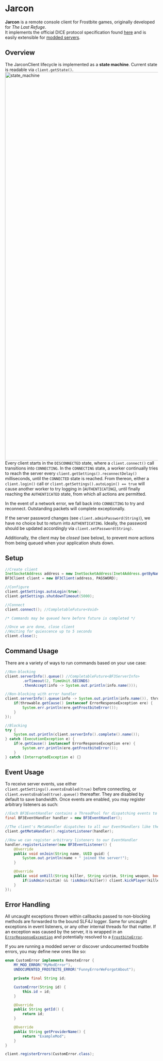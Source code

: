 # Jarcon

**Jarcon** is a remote console client for Frostbite games, originally developed for *The Last Refuge*.<br>It implements the official DICE protocol specification found [here](https://github.com/TheLastRefuge/Jarcon/blob/dev/BF3%20PC%20Server%20Remote%20Administration%20Protocol.pdf) and is easily extensible for [modded servers](https://veniceunleashed.net).

## Overview

The JarconClient lifecycle is implemented as a **state machine**. Current state is readable via `client.getState()`.
<img width="1278" alt="state_machine" src="https://github.com/TheLastRefuge/Jarcon/assets/18089322/194956a3-8aa3-4349-a737-3274347135ef">
Every client starts in the `DISCONNECTED` state, where a `client.connect()` call transitions into `CONNECTING`.
In the `CONNECTING` state, a worker continually tries to reach the server every `client.getSettings().reconnectDelay()` milliseconds,
until the `CONNECTED` state is reached. From thereon, either a `client.login()` call or `client.getSettings().autoLogin() == true` will cause another worker to try logging in (`AUTHENTICATING`), until finally reaching the `AUTHENTICATED` state, from which all actions are permitted.

In the event of a network error, we fall back into `CONNECTING` to try and reconnect. Outstanding packets will complete exceptionally.

If the server password changes (see `client.adminPassword(String)`), we have no choice but to return into `AUTHENTICATING`. Ideally, the password should be updated accordingly via `client.setPassword(String)`.

Additionally, the client may be *closed* (see below), to prevent more actions from being queued when your application shuts down.
## Setup
```java
//Create client
InetSocketAddress address = new InetSocketAddress(Inet4Address.getByName(IP), PORT);
BF3Client client = new BF3Client(address, PASSWORD);

//Configure
client.getSettings.autoLogin(true);
client.getSettings.shutdownTimeout(5000);

//Connect
client.connect(); //CompletableFuture<Void>

/* Commands may be queued here before future is completed */

//Once we are done, close client
//Waiting for quiescence up to 5 seconds
client.close();
```

## Command Usage

There are a variety of ways to run commands based on your use case:
```java
//Non-blocking
client.serverInfo().queue() //CompletableFuture<BF3ServerInfo>
        .orTimeout(2, TimeUnit.SECONDS)
        .thenAccept(info -> System.out.println(info.name()));

//Non-blocking with error handler
client.serverInfo().queue(info -> System.out.println(info.name()), throwable -> {
    if(throwable.getCause() instanceof ErrorResponseException ere) {
        System.err.println(ere.getFrostbiteError());
    }
});

//Blocking
try {
    System.out.println(client.serverInfo().complete().name());
} catch (ExecutionException e) {
    if(e.getCause() instanceof ErrorResponseException ere) {
        System.err.println(ere.getFrostbiteError());
    }
} catch (InterruptedException e) {}
```
## Event Usage
To receive server events, use either `client.getSettings().eventsEnabled(true)` before connecting, or `client.eventsEnabled(true).queue()` thereafter. They are disabled by default to save bandwidth. Once events are enabled, you may register arbitrary listeners as such:
```java
//Each BF3EventHandler contains a ThreadPool for dispatching events to multiple listeners registered to it
final BF3EventHandler handler = new BF3EventHandler();

//The client's MetaHandler dispatches to all our EventHandlers like the one above
client.getMetaHandler().registerListener(handler);

//Now we can register arbitrary listeners to our EventHandler
handler.registerListener(new BF3EventListener() {
    @Override
    public void onJoin(String name, UUID guid) {
        System.out.println(name + " joined the server!");
    }

    @Override
    public void onKill(String killer, String victim, String weapon, boolean headShot) {
        if(isAdmin(victim) && !isAdmin(killer)) client.kickPlayer(killer).queue(); // ( ͡° ͜ʖ ͡°)
    }
});
```

## Error Handling
All uncaught exceptions thrown within callbacks passed to non-blocking methods are forwarded to the bound SLF4J logger. Same for uncaught exceptions in event listeners, or any other internal threads for that matter. If an exception was caused by the server, it is wrapped in an [`ErrorResponseException`](https://github.com/TheLastRefuge/Jarcon/blob/dev/src/main/java/gg/tlr/jarcon/core/ErrorResponseException.java) and potentially resolved to a [`FrostbiteError`](https://github.com/TheLastRefuge/Jarcon/blob/dev/src/main/java/gg/tlr/jarcon/frostbite/FrostbiteError.java).

If you are running a modded server or discover undocumented frostbite errors, you may define new ones like so:
````java
enum CustomError implements RemoteError {
    MY_MOD_ERROR("MyModError"),
    UNDOCUMENTED_FROSTBITE_ERROR("FunnyErrorWeForgotAbout");

    private final String id;

    CustomError(String id) {
        this.id = id;
    }

    @Override
    public String getId() {
        return id;
    }

    @Override
    public String getProviderName() {
        return "ExampleMod";
    }
}
````
````java
client.registerErrors(CustomError.class);
````
